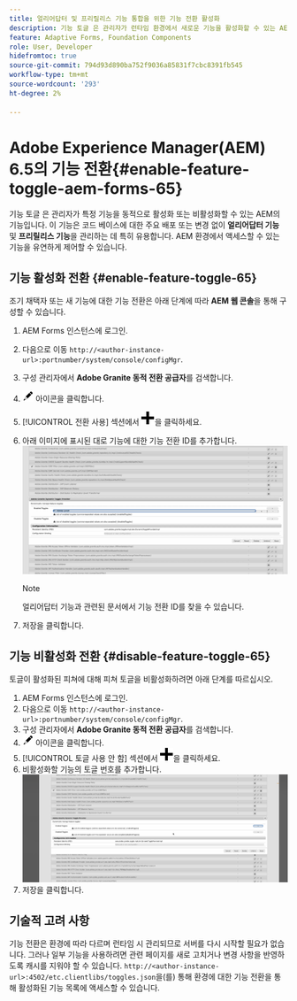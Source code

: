 ```yaml
---
title: 얼리어답터 및 프리릴리스 기능 통합을 위한 기능 전환 활성화
description: 기능 토글 은 관리자가 런타임 환경에서 새로운 기능을 활성화할 수 있는 AEM의 기능입니다.
feature: Adaptive Forms, Foundation Components
role: User, Developer
hidefromtoc: true
source-git-commit: 794d93d890ba752f9036a85831f7cbc8391fb545
workflow-type: tm+mt
source-wordcount: '293'
ht-degree: 2%

---
```


# Adobe Experience Manager(AEM) 6.5의 기능 전환{#enable-feature-toggle-aem-forms-65}

기능 토글 은 관리자가 특정 기능을 동적으로 활성화 또는 비활성화할 수 있는 AEM의 기능입니다. 이 기능은 코드 베이스에 대한 주요 배포 또는 변경 없이 **얼리어답터 기능** 및 **프리릴리스 기능**&#x200B;을 관리하는 데 특히 유용합니다. AEM 환경에서 액세스할 수 있는 기능을 유연하게 제어할 수 있습니다.

## 기능 활성화 전환 {#enable-feature-toggle-65}

조기 채택자 또는 새 기능에 대한 기능 전환은 아래 단계에 따라 **AEM 웹 콘솔**&#x200B;을 통해 구성할 수 있습니다.

1. AEM Forms 인스턴스에 로그인.
2. 다음으로 이동 `http://<author-instance-url>:portnumber/system/console/configMgr`.
3. 구성 관리자에서 **Adobe Granite 동적 전환 공급자**&#x200B;를 검색합니다.
4. ![연필 아이콘](assets/illustratorcc_penciltool_cur_edit_2_17.png) 아이콘을 클릭합니다.
5. [!UICONTROL 전환 사용] 섹션에서 ![연필 아이콘](assets/aem6forms_add.png)을 클릭하세요.
6. 아래 이미지에 표시된 대로 기능에 대한 기능 전환 ID를 추가합니다.
   ![전환 추가](assets/add_toggle_number_forms.png)

   >[!NOTE]
   >
   >얼리어답터 기능과 관련된 문서에서 기능 전환 ID를 찾을 수 있습니다.

7. 저장을 클릭합니다.

## 기능 비활성화 전환 {#disable-feature-toggle-65}

토글이 활성화된 피쳐에 대해 피쳐 토글을 비활성화하려면 아래 단계를 따르십시오.

1. AEM Forms 인스턴스에 로그인.
2. 다음으로 이동 `http://<author-instance-url>:portnumber/system/console/configMgr`.
3. 구성 관리자에서 **Adobe Granite 동적 전환 공급자**&#x200B;를 검색합니다.
4. ![연필 아이콘](assets/illustratorcc_penciltool_cur_edit_2_17.png) 아이콘을 클릭합니다.
5. [!UICONTROL 토글 사용 안 함] 섹션에서 ![연필 아이콘](assets/aem6forms_add.png)을 클릭하세요.
6. 비활성화할 기능의 토글 번호를 추가합니다.
   ![토글 제거](assets/remove_toggle_feature_forms.png)
7. 저장을 클릭합니다.

## 기술적 고려 사항

기능 전환은 환경에 따라 다르며 런타임 시 관리되므로 서버를 다시 시작할 필요가 없습니다. 그러나 일부 기능을 사용하려면 관련 페이지를 새로 고치거나 변경 사항을 반영하도록 캐시를 지워야 할 수 있습니다.
`http://<author-instance-url>:4502/etc.clientlibs/toggles.json`을(를) 통해 환경에 대한 기능 전환을 통해 활성화된 기능 목록에 액세스할 수 있습니다.